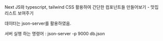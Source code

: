 Next JS와 typescript, tailwind CSS 활용하여 간단한 컴포넌트들 만들어보기 - 맛집 리스트 보여주기  

데이터는 json-server를 활용하였음. 

서버 실행 하는 명령어 : json-server -p 9000 db.json
